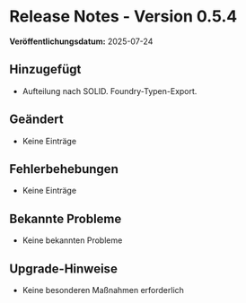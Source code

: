 # Release Notes - Version 0.5.4

**Veröffentlichungsdatum:** 2025-07-24

## Hinzugefügt
- Aufteilung nach SOLID. Foundry-Typen-Export.

## Geändert
- Keine Einträge

## Fehlerbehebungen
- Keine Einträge

## Bekannte Probleme
- Keine bekannten Probleme

## Upgrade-Hinweise
- Keine besonderen Maßnahmen erforderlich
